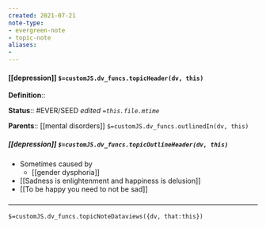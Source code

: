 ```yaml
---
created: 2021-07-21
note-type: 
- evergreen-note
- topic-note
aliases:
- 
---
```


#### [[depression]] `$=customJS.dv_funcs.topicHeader(dv, this)`


**Definition**::

**Status**:: #EVER/SEED 
*edited `=this.file.mtime`*

**Parents**:: [[mental disorders]]
`$=customJS.dv_funcs.outlinedIn(dv, this)`

##### [[depression]] `$=customJS.dv_funcs.topicOutlineHeader(dv, this)`
 - Sometimes caused by
	- [[gender dysphoria]]
- [[Sadness is enlightenment and happiness is delusion]]
- [[To be happy you need to not be sad]]

### <hr class="dataviews"/>

`$=customJS.dv_funcs.topicNoteDataviews({dv, that:this})`



